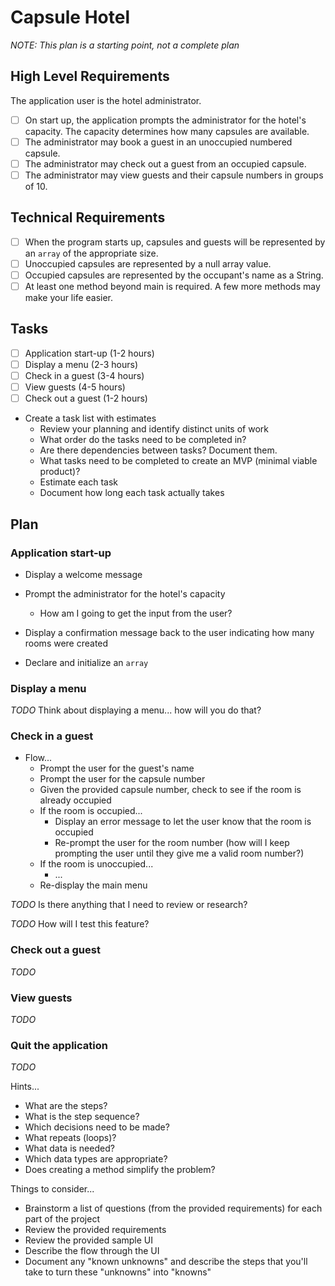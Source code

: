 # Capsule Hotel

_NOTE: This plan is a starting point, not a complete plan_

## High Level Requirements

The application user is the hotel administrator.

- [ ] On start up, the application prompts the administrator for the hotel's capacity. The capacity determines how many capsules are available.
- [ ] The administrator may book a guest in an unoccupied numbered capsule.
- [ ] The administrator may check out a guest from an occupied capsule.
- [ ] The administrator may view guests and their capsule numbers in groups of 10.

## Technical Requirements

- [ ] When the program starts up, capsules and guests will be represented by an `array` of the appropriate size.
- [ ] Unoccupied capsules are represented by a null array value.
- [ ] Occupied capsules are represented by the occupant's name as a String.
- [ ] At least one method beyond main is required. A few more methods may make your life easier.

## Tasks

- [ ] Application start-up (1-2 hours)
- [ ] Display a menu (2-3 hours)
- [ ] Check in a guest (3-4 hours)
- [ ] View guests (4-5 hours)
- [ ] Check out a guest (1-2 hours)

- Create a task list with estimates
  - Review your planning and identify distinct units of work
  - What order do the tasks need to be completed in?
  - Are there dependencies between tasks? Document them.
  - What tasks need to be completed to create an MVP (minimal viable product)?
  - Estimate each task
  - Document how long each task actually takes

## Plan

### Application start-up

- Display a welcome message
- Prompt the administrator for the hotel's capacity

  - How am I going to get the input from the user?

- Display a confirmation message back to the user indicating how many rooms were created
- Declare and initialize an `array`

### Display a menu

_TODO_ Think about displaying a menu... how will you do that?

### Check in a guest

- Flow...
  - Prompt the user for the guest's name
  - Prompt the user for the capsule number
  - Given the provided capsule number, check to see if the room is already occupied
  - If the room is occupied...
    - Display an error message to let the user know that the room is occupied
    - Re-prompt the user for the room number (how will I keep prompting the user until they give me a valid room number?)
  - If the room is unoccupied...
    - ...
  - Re-display the main menu

_TODO_ Is there anything that I need to review or research?

_TODO_ How will I test this feature?

### Check out a guest

_TODO_

### View guests

_TODO_

### Quit the application

_TODO_

Hints...

- What are the steps?
- What is the step sequence?
- Which decisions need to be made?
- What repeats (loops)?
- What data is needed?
- Which data types are appropriate?
- Does creating a method simplify the problem?

Things to consider...

- Brainstorm a list of questions (from the provided requirements) for each part of the project
- Review the provided requirements
- Review the provided sample UI
- Describe the flow through the UI
- Document any "known unknowns" and describe the steps that you'll take to turn these "unknowns" into "knowns"
